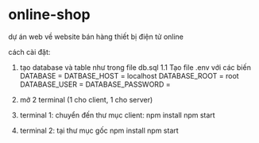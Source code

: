 # online-shop
dự án web về website bán hàng thiết bị điện tử online

cách cài đặt:


1. tạo database và table như trong file db.sql
1.1 Tạo file .env với các biến 
  DATABASE = 
  DATBASE_HOST = localhost
  DATABASE_ROOT = root
  DATABASE_USER = 
  DATABASE_PASSWORD = 

2. mở 2 terminal (1 cho client, 1 cho server)

3. terminal 1: chuyển đến thư mục client:
  npm install
  npm start
4. terminal 2: tại thư mục gốc
  npm install
  npm start



  